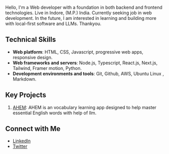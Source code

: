 Hello, I'm a Web developer with a foundation in both backend and frontend technologies. Live in Indore, (M.P.) India.
Currently seeking job in web development. In the future, I am interested in learning and building more with local-first software and LLMs.
Thankyou.

## Technical Skills 
- **Web platform**: HTML, CSS, Javascript, progressive web apps, responsive design.
- **Web frameworks and servers**: Node.js, Typescript, React.js, Next.js, Tailwind, Framer motion, Python.
- **Development environments and tools**: Git, Github, AWS, Ubuntu Linux , Markdown.

## Key Projects
1. [AHEM]([www.ahem.live](https://www.ahem.live/)): AHEM is an vocabulary learning app  designed to help  master essential English words with help of llm.

## Connect with Me
- [LinkedIn](https://www.linkedin.com/in/gajendrasinghdawar)
- [Twitter](https://twitter.com/Gajendrsinghdwr)





